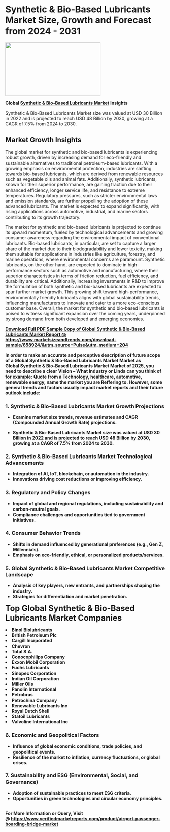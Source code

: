 <H1>Synthetic & Bio-Based Lubricants Market Size, Growth and Forecast from 2024 - 2031</H1><img class="aligncenter size-medium wp-image-584254" src="https://thirdeyenews.in/wp-content/uploads/2024/09/Global-Market-Research-300x168.jpeg" alt="" width="300" height="168" /><p><strong>Global&nbsp;<a href="https://www.marketsizeandtrends.com/download-sample/658924/&amp;utm_source=Pulse&amp;utm_medium=204">Synthetic & Bio-Based Lubricants Market</a> Insights</strong></p><p>Synthetic & Bio-Based Lubricants Market size was valued at USD 30 Billion in 2022 and is projected to reach USD 48 Billion by 2030, growing at a CAGR of 7.5% from 2024 to 2030.</p><p><h2>Market Growth Insights</h2> <p>The global market for synthetic and bio-based lubricants is experiencing robust growth, driven by increasing demand for eco-friendly and sustainable alternatives to traditional petroleum-based lubricants. With a growing emphasis on environmental protection, industries are shifting towards bio-based lubricants, which are derived from renewable resources such as vegetable oils and animal fats. Additionally, synthetic lubricants, known for their superior performance, are gaining traction due to their enhanced efficiency, longer service life, and resistance to extreme temperatures. Regulatory pressures, such as stricter environmental laws and emission standards, are further propelling the adoption of these advanced lubricants. The market is expected to expand significantly, with rising applications across automotive, industrial, and marine sectors contributing to its growth trajectory.</p> <p><strong><a href="#"></a></strong></p> <p>The market for synthetic and bio-based lubricants is projected to continue its upward momentum, fueled by technological advancements and growing consumer awareness regarding the environmental impact of conventional lubricants. Bio-based lubricants, in particular, are set to capture a larger share of the market due to their biodegradability and lower toxicity, making them suitable for applications in industries like agriculture, forestry, and marine operations, where environmental concerns are paramount. Synthetic lubricants, on the other hand, are expected to dominate in high-performance sectors such as automotive and manufacturing, where their superior characteristics in terms of friction reduction, fuel efficiency, and durability are critical. Additionally, increasing investments in R&D to improve the formulation of both synthetic and bio-based lubricants are expected to spur further market growth. This growing shift toward high-performance, environmentally friendly lubricants aligns with global sustainability trends, influencing manufacturers to innovate and cater to a more eco-conscious customer base. Overall, the market for synthetic and bio-based lubricants is poised to witness significant expansion over the coming years, underpinned by strong demand from both developed and emerging economies.</p> <p><strong><a href="#"></p><p><span class=""><strong>Download Full PDF Sample Copy of Global Synthetic & Bio-Based Lubricants Market Report</strong> @ <a href="https://www.marketsizeandtrends.com/download-sample/658924/&amp;utm_source=Pulse&amp;utm_medium=204" target="_blank">https://www.marketsizeandtrends.com/download-sample/658924/&amp;utm_source=Pulse&amp;utm_medium=204</a></span></p><p>In order to make an accurate and perceptive description of future scope of a Global&nbsp;Synthetic & Bio-Based Lubricants Market Market as Global&nbsp;Synthetic & Bio-Based Lubricants Market Market of 2025, you need to describe a clear Vision &ndash; What Industry or Linda can you think of for example: Quote from a Technology, healthcare, automotive, renewable energy, name the market you are Reffering to. However, some general trends and factors usually impact market reports and their future outlook include:</p><h3>1.&nbsp;<strong>Synthetic & Bio-Based Lubricants Market Growth Projections</strong></h3><ul><li>Examine market size trends, revenue estimates and CAGR (Compounded Annual Growth Rate) projections.</li><li><p>Synthetic & Bio-Based Lubricants Market size was valued at USD 30 Billion in 2022 and is projected to reach USD 48 Billion by 2030, growing at a CAGR of 7.5% from 2024 to 2030.</p></li></ul><h3>2.&nbsp;<strong>Synthetic & Bio-Based Lubricants Market Technological Advancements</strong></h3><ul><li>Integration of AI, IoT, blockchain, or automation in the industry.</li><li>Innovations driving cost reductions or improving efficiency.</li></ul><h3>3.&nbsp;<strong>Regulatory and Policy Changes</strong></h3><ul><li>Impact of global and regional regulations, including sustainability and carbon-neutral goals.</li><li>Compliance challenges and opportunities tied to government initiatives.</li></ul><h3>4.&nbsp;<strong>Consumer Behavior Trends</strong></h3><ul><li>Shifts in demand influenced by generational preferences (e.g., Gen Z, Millennials).</li><li>Emphasis on eco-friendly, ethical, or personalized products/services.</li></ul><h3>5.&nbsp;<strong>Global Synthetic & Bio-Based Lubricants Market Competitive Landscape</strong></h3><ul><li>Analysis of key players, new entrants, and partnerships shaping the industry.</li><li>Strategies for differentiation and market penetration.</li></ul><p data-pm-slice="1 1 []"><span style="color: inherit; font-family: inherit; font-size: 25px;">Top Global Synthetic & Bio-Based Lubricants Market Companies</span></p><div class="" data-test-id=""><p><li>Binol Biolubricants</li><li> British Petroleum Plc</li><li> Cargill Incrporated</li><li> Chevron</li><li> Total S.A.</li><li> Conocophilips Company</li><li> Exxon Mobil Corporation</li><li> Fuchs Lubricants</li><li> Sinopec Corporation</li><li> Indian Oil Corporation</li><li> Miller Oils</li><li> Panolin International</li><li> Petrobras</li><li> Petrochina Company</li><li> Renewable Lubricants Inc</li><li> Royal Dutch Shell</li><li> Statoil Lubricants</li><li> Valvoline International Inc</li></p></div><h3>6.&nbsp;<strong>Economic and Geopolitical Factors</strong></h3><ul><li>Influence of global economic conditions, trade policies, and geopolitical events.</li><li>Resilience of the market to inflation, currency fluctuations, or global crises.</li></ul><h3>7.&nbsp;<strong>Sustainability and ESG (Environmental, Social, and Governance)</strong></h3><ul><li>Adoption of sustainable practices to meet ESG criteria.</li><li>Opportunities in green technologies and circular economy principles.</li></ul><h2><strong style="font-size: 14px;">For More Information or Query, Visit @&nbsp;</strong><a style="background-color: #ffffff; font-size: 14px;" href="https://www.marketsizeandtrends.com/report/synthetic-and-bio-based-lubricants-market/" target="_blank">https://www.verifiedmarketreports.com/product/airport-passenger-boarding-bridge-market</a></h2>
